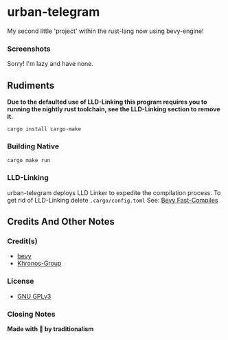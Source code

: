 # urban-telegram
My second little 'project' within the rust-lang now using bevy-engine!

### Screenshots
Sorry! I'm lazy and have none.

## Rudiments
**Due to the defaulted use of LLD-Linking this program requires you to running the nightly rust toolchain, see the LLD-Linking section to remove it.**

```
cargo install cargo-make
```
### Building Native
```
cargo make run
```

### LLD-Linking
urban-telegram deploys LLD Linker to expedite the compilation process. To get rid of LLD-Linking delete `.cargo/config.toml`
See: [Bevy Fast-Compiles](https://bevyengine.org/learn/book/getting-started/setup/#enable-fast-compiles-optional)

## Credits And Other Notes

### Credit(s)
* [bevy](https://github.com/bevyengine/bevy)
* [Khronos-Group](https://www.khronos.org/gltf/)

### License
* [GNU GPLv3](https://choosealicense.com/licenses/gpl-3.0/)

### Closing Notes
**Made with 💝 by traditionalism**
